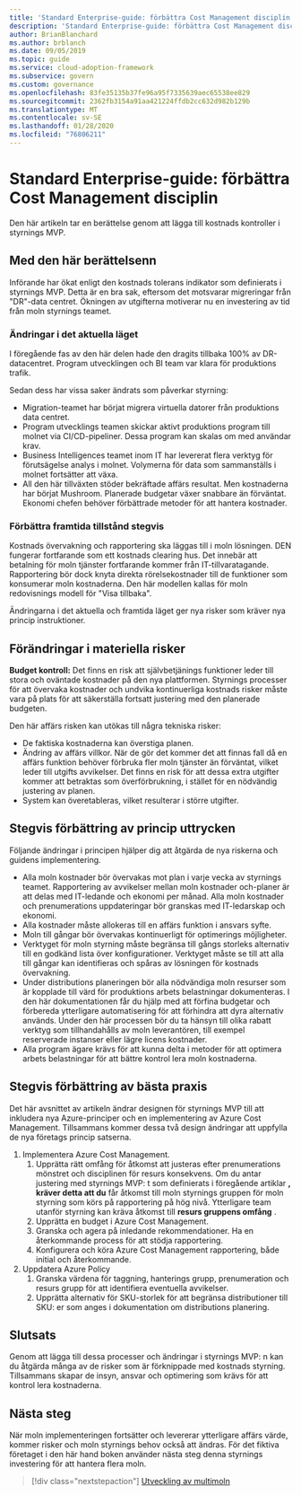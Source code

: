 ```yaml
---
title: 'Standard Enterprise-guide: förbättra Cost Management disciplin'
description: 'Standard Enterprise-guide: förbättra Cost Management disciplin'
author: BrianBlanchard
ms.author: brblanch
ms.date: 09/05/2019
ms.topic: guide
ms.service: cloud-adoption-framework
ms.subservice: govern
ms.custom: governance
ms.openlocfilehash: 83fe35135b37fe96a95f7335639aec65538ee829
ms.sourcegitcommit: 2362fb3154a91aa421224ffdb2cc632d982b129b
ms.translationtype: MT
ms.contentlocale: sv-SE
ms.lasthandoff: 01/28/2020
ms.locfileid: "76806211"
---
```

# <a name="standard-enterprise-guide-improve-the-cost-management-discipline"></a>Standard Enterprise-guide: förbättra Cost Management disciplin

Den här artikeln tar en berättelse genom att lägga till kostnads kontroller i styrnings MVP.

## <a name="advancing-the-narrative"></a>Med den här berättelsenn

Införande har ökat enligt den kostnads tolerans indikator som definierats i styrnings MVP. Detta är en bra sak, eftersom det motsvarar migreringar från "DR"-data centret. Ökningen av utgifterna motiverar nu en investering av tid från moln styrnings teamet.

### <a name="changes-in-the-current-state"></a>Ändringar i det aktuella läget

I föregående fas av den här delen hade den dragits tillbaka 100% av DR-datacentret. Program utvecklingen och BI team var klara för produktions trafik.

Sedan dess har vissa saker ändrats som påverkar styrning:

- Migration-teamet har börjat migrera virtuella datorer från produktions data centret.
- Program utvecklings teamen skickar aktivt produktions program till molnet via CI/CD-pipeliner. Dessa program kan skalas om med användar krav.
- Business Intelligences teamet inom IT har levererat flera verktyg för förutsägelse analys i molnet. Volymerna för data som sammanställs i molnet fortsätter att växa.
- All den här tillväxten stöder bekräftade affärs resultat. Men kostnaderna har börjat Mushroom. Planerade budgetar växer snabbare än förväntat. Ekonomi chefen behöver förbättrade metoder för att hantera kostnader.

### <a name="incrementally-improve-the-future-state"></a>Förbättra framtida tillstånd stegvis

Kostnads övervakning och rapportering ska läggas till i moln lösningen. DEN fungerar fortfarande som ett kostnads clearing hus. Det innebär att betalning för moln tjänster fortfarande kommer från IT-tillvaratagande. Rapportering bör dock knyta direkta rörelsekostnader till de funktioner som konsumerar moln kostnaderna. Den här modellen kallas för moln redovisnings modell för "Visa tillbaka".

Ändringarna i det aktuella och framtida läget ger nya risker som kräver nya princip instruktioner.

## <a name="changes-in-tangible-risks"></a>Förändringar i materiella risker

**Budget kontroll:** Det finns en risk att självbetjänings funktioner leder till stora och oväntade kostnader på den nya plattformen. Styrnings processer för att övervaka kostnader och undvika kontinuerliga kostnads risker måste vara på plats för att säkerställa fortsatt justering med den planerade budgeten.

Den här affärs risken kan utökas till några tekniska risker:

- De faktiska kostnaderna kan överstiga planen.
- Ändring av affärs villkor. När de gör det kommer det att finnas fall då en affärs funktion behöver förbruka fler moln tjänster än förväntat, vilket leder till utgifts avvikelser. Det finns en risk för att dessa extra utgifter kommer att betraktas som överförbrukning, i stället för en nödvändig justering av planen.
- System kan överetableras, vilket resulterar i större utgifter.

## <a name="incremental-improvement-of-the-policy-statements"></a>Stegvis förbättring av princip uttrycken

Följande ändringar i principen hjälper dig att åtgärda de nya riskerna och guidens implementering.

- Alla moln kostnader bör övervakas mot plan i varje vecka av styrnings teamet. Rapportering av avvikelser mellan moln kostnader och-planer är att delas med IT-ledande och ekonomi per månad. Alla moln kostnader och prenumerations uppdateringar bör granskas med IT-ledarskap och ekonomi.
- Alla kostnader måste allokeras till en affärs funktion i ansvars syfte.
- Moln till gångar bör övervakas kontinuerligt för optimerings möjligheter.
- Verktyget för moln styrning måste begränsa till gångs storleks alternativ till en godkänd lista över konfigurationer. Verktyget måste se till att alla till gångar kan identifieras och spåras av lösningen för kostnads övervakning.
- Under distributions planeringen bör alla nödvändiga moln resurser som är kopplade till värd för produktions arbets belastningar dokumenteras. I den här dokumentationen får du hjälp med att förfina budgetar och förbereda ytterligare automatisering för att förhindra att dyra alternativ används. Under den här processen bör du ta hänsyn till olika rabatt verktyg som tillhandahålls av moln leverantören, till exempel reserverade instanser eller lägre licens kostnader.
- Alla program ägare krävs för att kunna delta i metoder för att optimera arbets belastningar för att bättre kontrol lera moln kostnaderna.

## <a name="incremental-improvement-of-the-best-practices"></a>Stegvis förbättring av bästa praxis

Det här avsnittet av artikeln ändrar designen för styrnings MVP till att inkludera nya Azure-principer och en implementering av Azure Cost Management. Tillsammans kommer dessa två design ändringar att uppfylla de nya företags princip satserna.

1. Implementera Azure Cost Management.
    1. Upprätta rätt omfång för åtkomst att justeras efter prenumerations mönstret och disciplinen för resurs konsekvens. Om du antar justering med styrnings MVP: t som definierats i föregående artiklar **, kräver detta att du** får åtkomst till moln styrnings gruppen för moln styrning som körs på rapportering på hög nivå. Ytterligare team utanför styrning kan kräva åtkomst till **resurs gruppens omfång** .
    1. Upprätta en budget i Azure Cost Management.
    1. Granska och agera på inledande rekommendationer. Ha en återkommande process för att stödja rapportering.
    1. Konfigurera och köra Azure Cost Management rapportering, både initial och återkommande.
2. Uppdatera Azure Policy
    1. Granska värdena för taggning, hanterings grupp, prenumeration och resurs grupp för att identifiera eventuella avvikelser.
    1. Upprätta alternativ för SKU-storlek för att begränsa distributioner till SKU: er som anges i dokumentation om distributions planering.

## <a name="conclusion"></a>Slutsats

Genom att lägga till dessa processer och ändringar i styrnings MVP: n kan du åtgärda många av de risker som är förknippade med kostnads styrning. Tillsammans skapar de insyn, ansvar och optimering som krävs för att kontrol lera kostnaderna.

## <a name="next-steps"></a>Nästa steg

När moln implementeringen fortsätter och levererar ytterligare affärs värde, kommer risker och moln styrnings behov också att ändras. För det fiktiva företaget i den här hand boken använder nästa steg denna styrnings investering för att hantera flera moln.

> [!div class="nextstepaction"]
> [Utveckling av multimoln](./multicloud-improvement.md)
